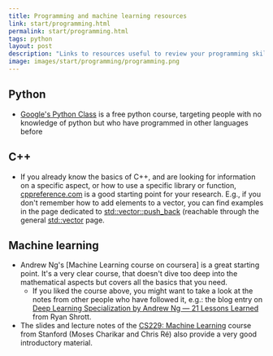 ```yaml
---
title: Programming and machine learning resources
link: start/programming.html
permalink: start/programming.html
tags: python
layout: post
description: "Links to resources useful to review your programming skills and get the hang of machine learning"
image: images/start/programming/programming.png
---
```


## Python
- [Google's Python Class](https://developers.google.com/edu/python) is a free python course, targeting
people with no knowledge of python but who have programmed in other languages before 

## C++
- If you already know the basics of C++, and are looking for information on a
specific aspect, or how to use a specific library or function, [cppreference.com](https://en.cppreference.com/w/)
is a good starting point for your research. E.g., if you don't remember how to add elements to a vector,
you can find examples in the page dedicated to [std::vector::push_back](https://www.cplusplus.com/reference/vector/vector/push_back/)
(reachable through the general [std::vector](https://www.cplusplus.com/reference/vector/vector/) page. 

## Machine learning
- Andrew Ng's [Machine Learning course on coursera] is a great starting point.
It's a very clear course, that doesn't dive too deep into the mathematical aspects but
covers all the basics that you need.
    - If you liked the course above, you might want to take a look at the notes from other people who have followed it, e.g.: the blog entry
    on [Deep Learning Specialization by Andrew Ng — 21 Lessons Learned](https://towardsdatascience.com/deep-learning-specialization-by-andrew-ng-21-lessons-learned-15ffaaef627c) from Ryan Shrott. 
- The slides and lecture notes of the [CS229: Machine Learning](http://cs229.stanford.edu/syllabus.html) course from Stanford
(Moses Charikar and Chris Ré) also provide a very good introductory material. 
 